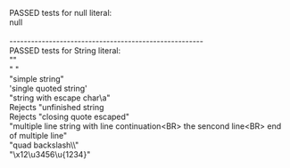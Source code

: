 PASSED tests for null literal:<BR>
null<BR>
<BR>
------------------------------------------------------<BR>
PASSED tests for String literal:<BR>
""<BR>
" "<BR>
"simple string"<BR>
'single quoted string'<BR>
"string with escape char\a"<BR>
Rejects "unfinished string<BR>
Rejects "closing quote escaped\"<BR>
"multiple line string with line continuation\<BR>
the sencond line\<BR>
end of multiple line"<BR>
"quad backslash\\\\"<BR>
"\x12\u3456\u{1234}"<BR>
